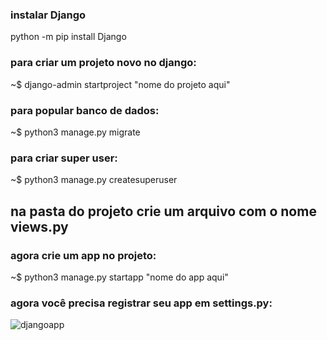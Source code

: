 ### instalar Django

python -m pip install Django


### para criar um projeto novo no django:

~$ django-admin startproject "nome do projeto aqui"

### para popular banco de dados:

~$ python3 manage.py migrate

### para criar super user:

~$ python3 manage.py createsuperuser

## na pasta do projeto crie um arquivo com o nome views.py


### agora crie um app no projeto:

~$ python3 manage.py startapp "nome do app aqui"

### agora você precisa registrar seu app em settings.py:

![djangoapp](https://user-images.githubusercontent.com/79322362/155889452-a529e62f-85b5-471d-9f42-6342a345dde1.png)
